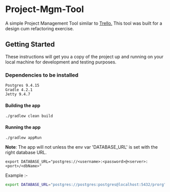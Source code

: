 # Project-Mgm-Tool

A simple Project Management Tool similar to [Trello.](https://trello.com/) This tool was built for a design cum refactoring exercise.

## Getting Started

These instructions will get you a copy of the project up and running on your local machine for development and testing purposes.
### Dependencies to be installed

```
Postgres 9.4.15
Gradle 4.2.1
Jetty 9.4.7
```

#### Building the app

```
./gradlew clean build
```

#### Running the app

```
./gradlew appRun
```

**Note**: The app will not unless the env var 'DATABASE_URL' is set with the right database URL.
```
export DATABASE_URL="postgres://<username>:<password>@<server>:<port>/<dbName>"
```
Example :-
```bash
export DATABASE_URL="postgres://postgres:postgres@localhost:5432/prorg"
```